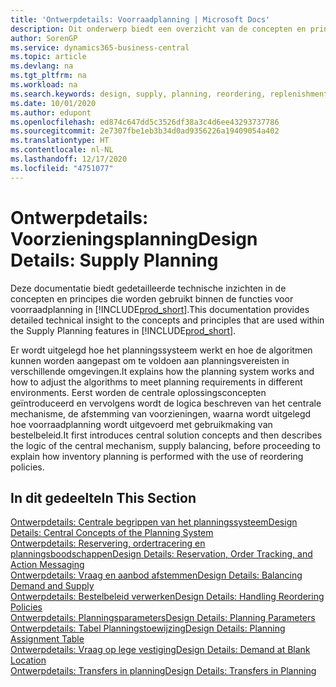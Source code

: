 ```yaml
---
title: 'Ontwerpdetails: Voorraadplanning | Microsoft Docs'
description: Dit onderwerp biedt een overzicht van de concepten en principes die worden gebruikt binnen de functies voor voorraadplanning in Business Central.
author: SorenGP
ms.service: dynamics365-business-central
ms.topic: article
ms.devlang: na
ms.tgt_pltfrm: na
ms.workload: na
ms.search.keywords: design, supply, planning, reordering, replenishment
ms.date: 10/01/2020
ms.author: edupont
ms.openlocfilehash: ed874c647dd5c3526df38a3c4d6ee43293737786
ms.sourcegitcommit: 2e7307fbe1eb3b34d0ad9356226a19409054a402
ms.translationtype: HT
ms.contentlocale: nl-NL
ms.lasthandoff: 12/17/2020
ms.locfileid: "4751077"
---
```

# <a name="design-details-supply-planning"></a><span data-ttu-id="b7be6-103">Ontwerpdetails: Voorzieningsplanning</span><span class="sxs-lookup"><span data-stu-id="b7be6-103">Design Details: Supply Planning</span></span>
<span data-ttu-id="b7be6-104">Deze documentatie biedt gedetailleerde technische inzichten in de concepten en principes die worden gebruikt binnen de functies voor voorraadplanning in [!INCLUDE[prod_short](includes/prod_short.md)].</span><span class="sxs-lookup"><span data-stu-id="b7be6-104">This documentation provides detailed technical insight to the concepts and principles that are used within the Supply Planning features in [!INCLUDE[prod_short](includes/prod_short.md)].</span></span>  

<span data-ttu-id="b7be6-105">Er wordt uitgelegd hoe het planningssysteem werkt en hoe de algoritmen kunnen worden aangepast om te voldoen aan planningsvereisten in verschillende omgevingen.</span><span class="sxs-lookup"><span data-stu-id="b7be6-105">It explains how the planning system works and how to adjust the algorithms to meet planning requirements in different environments.</span></span> <span data-ttu-id="b7be6-106">Eerst worden de centrale oplossingsconcepten geïntroduceerd en vervolgens wordt de logica beschreven van het centrale mechanisme, de afstemming van voorzieningen, waarna wordt uitgelegd hoe voorraadplanning wordt uitgevoerd met gebruikmaking van bestelbeleid.</span><span class="sxs-lookup"><span data-stu-id="b7be6-106">It first introduces central solution concepts and then describes the logic of the central mechanism, supply balancing, before proceeding to explain how inventory planning is performed with the use of reordering policies.</span></span>  

## <a name="in-this-section"></a><span data-ttu-id="b7be6-107">In dit gedeelte</span><span class="sxs-lookup"><span data-stu-id="b7be6-107">In This Section</span></span>  
[<span data-ttu-id="b7be6-108">Ontwerpdetails: Centrale begrippen van het planningssysteem</span><span class="sxs-lookup"><span data-stu-id="b7be6-108">Design Details: Central Concepts of the Planning System</span></span>](design-details-central-concepts-of-the-planning-system.md)  
[<span data-ttu-id="b7be6-109">Ontwerpdetails: Reservering, ordertracering en planningsboodschappen</span><span class="sxs-lookup"><span data-stu-id="b7be6-109">Design Details: Reservation, Order Tracking, and Action Messaging</span></span>](design-details-reservation-order-tracking-and-action-messaging.md)  
[<span data-ttu-id="b7be6-110">Ontwerpdetails: Vraag en aanbod afstemmen</span><span class="sxs-lookup"><span data-stu-id="b7be6-110">Design Details: Balancing Demand and Supply</span></span>](design-details-balancing-demand-and-supply.md)  
[<span data-ttu-id="b7be6-111">Ontwerpdetails: Bestelbeleid verwerken</span><span class="sxs-lookup"><span data-stu-id="b7be6-111">Design Details: Handling Reordering Policies</span></span>](design-details-handling-reordering-policies.md)  
[<span data-ttu-id="b7be6-112">Ontwerpdetails: Planningsparameters</span><span class="sxs-lookup"><span data-stu-id="b7be6-112">Design Details: Planning Parameters</span></span>](design-details-planning-parameters.md)  
[<span data-ttu-id="b7be6-113">Ontwerpdetails: Tabel Planningstoewijzing</span><span class="sxs-lookup"><span data-stu-id="b7be6-113">Design Details: Planning Assignment Table</span></span>](design-details-planning-assignment-table.md)  
[<span data-ttu-id="b7be6-114">Ontwerpdetails: Vraag op lege vestiging</span><span class="sxs-lookup"><span data-stu-id="b7be6-114">Design Details: Demand at Blank Location</span></span>](design-details-demand-at-blank-location.md)  
[<span data-ttu-id="b7be6-115">Ontwerpdetails: Transfers in planning</span><span class="sxs-lookup"><span data-stu-id="b7be6-115">Design Details: Transfers in Planning</span></span>](design-details-transfers-in-planning.md)
